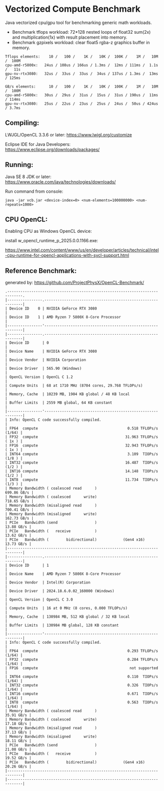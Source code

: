 # Vectorized Compute Benchmark

Java vectorized cpu/gpu tool for benchmarking generic math workloads.

  - Benchmark tflops workload: 72*128 nested loops of float32 sum(2x) and multiplication(1x) with result placement into memory.
  - Benchmark gzpixels workload: clear float5 rgba-z graphics buffer in memory.

```
Tflops elements:    10 /   100 /    1K /   10K /  100K /    1M /   10M /  100M
cpu-amd-r5800x:   24us / 108us / 166us / 1.3ms /  12ms / 111ms /  1.1s /   11s
gpu-nv-rtx3080:   32us /  33us /  33us /  34us / 137us / 1.3ms /  13ms / 125ms
```

```
GB/s elements:      10 /   100 /    1K /   10K /  100K /    1M /   10M /  100M
cpu-amd-r5800x:   30us /  29us /  31us /  15us /  31us / 190us /  11ms / 114ms
gpu-nv-rtx3080:   25us /  22us /  23us /  25us /  24us /  50us / 424us / 3.7ms
```


Compiling:
----------------

LWJGL/OpenCL 3.3.6 or later: https://www.lwjgl.org/customize

Eclipse IDE for Java Developers: https://www.eclipse.org/downloads/packages/

Running:
----------------

Java SE 8 JDK or later: https://www.oracle.com/java/technologies/downloads/

Run command from console:
```
java -jar vcb.jar <device-index=0> <num-elements=100000000> <num-repeats=1000>
```

CPU OpenCL:
----------------
Enabling CPU as Windows OpenCL device:

install w_opencl_runtime_p_2025.0.0.1166.exe:

https://www.intel.com/content/www/us/en/developer/articles/technical/intel-cpu-runtime-for-opencl-applications-with-sycl-support.html


Reference Benchmark:
----------------
generated by: https://github.com/ProjectPhysX/OpenCL-Benchmark/
```
.-----------------------------------------------------------------------------.
|----------------.------------------------------------------------------------|
| Device ID    0 | NVIDIA GeForce RTX 3080                                    |
| Device ID    1 | AMD Ryzen 7 5800X 8-Core Processor                         |
|----------------'------------------------------------------------------------|
|----------------.------------------------------------------------------------|
| Device ID      | 0                                                          |
| Device Name    | NVIDIA GeForce RTX 3080                                    |
| Device Vendor  | NVIDIA Corporation                                         |
| Device Driver  | 565.90 (Windows)                                           |
| OpenCL Version | OpenCL C 1.2                                               |
| Compute Units  | 68 at 1710 MHz (8704 cores, 29.768 TFLOPs/s)               |
| Memory, Cache  | 10239 MB, 1904 KB global / 48 KB local                     |
| Buffer Limits  | 2559 MB global, 64 KB constant                             |
|----------------'------------------------------------------------------------|
| Info: OpenCL C code successfully compiled.                                  |
| FP64  compute                                         0.518 TFLOPs/s (1/64) |
| FP32  compute                                        31.963 TFLOPs/s ( 1x ) |
| FP16  compute                                        32.943 TFLOPs/s ( 1x ) |
| INT64 compute                                         3.109  TIOPs/s (1/8 ) |
| INT32 compute                                        16.487  TIOPs/s (1/2 ) |
| INT16 compute                                        14.148  TIOPs/s (1/2 ) |
| INT8  compute                                        11.734  TIOPs/s (1/3 ) |
| Memory Bandwidth ( coalesced read      )                        699.86 GB/s |
| Memory Bandwidth ( coalesced      write)                        718.65 GB/s |
| Memory Bandwidth (misaligned read      )                        700.41 GB/s |
| Memory Bandwidth (misaligned      write)                        162.73 GB/s |
| PCIe   Bandwidth (send                 )                         13.88 GB/s |
| PCIe   Bandwidth (   receive           )                         13.62 GB/s |
| PCIe   Bandwidth (        bidirectional)            (Gen4 x16)   13.73 GB/s |
|-----------------------------------------------------------------------------|
|----------------.------------------------------------------------------------|
| Device ID      | 1                                                          |
| Device Name    | AMD Ryzen 7 5800X 8-Core Processor                         |
| Device Vendor  | Intel(R) Corporation                                       |
| Device Driver  | 2024.18.6.0.02_160000 (Windows)                            |
| OpenCL Version | OpenCL C 3.0                                               |
| Compute Units  | 16 at 0 MHz (8 cores, 0.000 TFLOPs/s)                      |
| Memory, Cache  | 130984 MB, 512 KB global / 32 KB local                     |
| Buffer Limits  | 130984 MB global, 128 KB constant                          |
|----------------'------------------------------------------------------------|
| Info: OpenCL C code successfully compiled.                                  |
| FP64  compute                                         0.293 TFLOPs/s (1/64) |
| FP32  compute                                         0.284 TFLOPs/s (1/64) |
| FP16  compute                                          not supported        |
| INT64 compute                                         0.110  TIOPs/s (1/64) |
| INT32 compute                                         0.326  TIOPs/s (1/64) |
| INT16 compute                                         0.671  TIOPs/s (1/64) |
| INT8  compute                                         0.563  TIOPs/s (1/64) |
| Memory Bandwidth ( coalesced read      )                         35.91 GB/s |
| Memory Bandwidth ( coalesced      write)                         17.18 GB/s |
| Memory Bandwidth (misaligned read      )                         37.13 GB/s |
| Memory Bandwidth (misaligned      write)                         18.11 GB/s |
| PCIe   Bandwidth (send                 )                         21.08 GB/s |
| PCIe   Bandwidth (   receive           )                         19.52 GB/s |
| PCIe   Bandwidth (        bidirectional)            (Gen4 x16)   20.26 GB/s |
|-----------------------------------------------------------------------------|
|-----------------------------------------------------------------------------|
```
